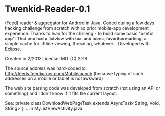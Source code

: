 # Twenkid-Reader-0.1
(Feed) reader &amp; aggregator for Android in Java. 
Coded during a few days hacking challenge from scratch with no prior mobile-app development experience. Thanks to Ivan for the challeng - to build some basic "useful app". That one had a listview with text and icons, favorites marking, a simple cache for offline viewing, threading, whatever...  Developed with Eclipse.

Created in 2/2013
License: MIT (C) 2018 

The source address was hard-coded to: http://feeds.feedburner.com/Mobilecrunch 
(because typing of such addresses on a mobile or tablet is not awkward)

The web site parsing code was developed from scratch (not using an API or something) and I don't know if it fits the current layout.

See: private class DownloadWebPageTask extends AsyncTask<String, Void, String> { ... in MyListViewActivity.java


